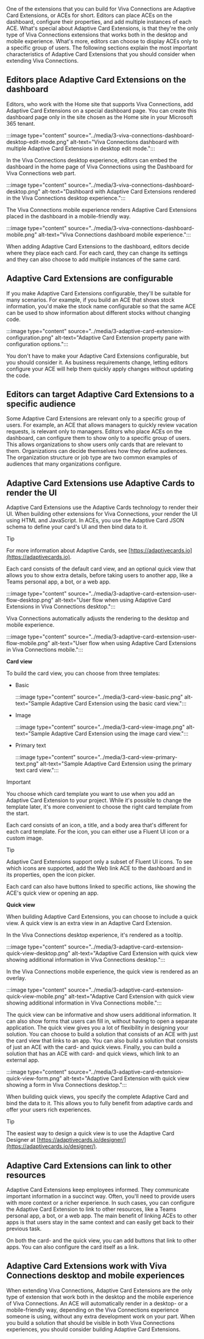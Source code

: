 One of the extensions that you can build for Viva Connections are Adaptive Card Extensions, or ACEs for short. Editors can place ACEs on the dashboard, configure their properties, and add multiple instances of each ACE. What's special about Adaptive Card Extensions, is that they're the only type of Viva Connections extensions that works both in the desktop and mobile experience. What's more, editors can choose to display ACEs only to a specific group of users. The following sections explain the most important characteristics of Adaptive Card Extensions that you should consider when extending Viva Connections.

## Editors place Adaptive Card Extensions on the dashboard

Editors, who work with the Home site that supports Viva Connections, add Adaptive Card Extensions on a special dashboard page. You can create this dashboard page only in the site chosen as the Home site in your Microsoft 365 tenant.

:::image type="content" source="../media/3-viva-connections-dashboard-desktop-edit-mode.png" alt-text="Viva Connections dashboard with multiple Adaptive Card Extensions in desktop edit mode.":::

In the Viva Connections desktop experience, editors can embed the dashboard in the home page of Viva Connections using the Dashboard for Viva Connections web part.

:::image type="content" source="../media/3-viva-connections-dashboard-desktop.png" alt-text="Dashboard with Adaptive Card Extensions rendered in the Viva Connections desktop experience.":::

The Viva Connections mobile experience renders Adaptive Card Extensions placed in the dashboard in a mobile-friendly way.

:::image type="content" source="../media/3-viva-connections-dashboard-mobile.png" alt-text="Viva Connections dashboard mobile experience.":::

When adding Adaptive Card Extensions to the dashboard, editors decide where they place each card. For each card, they can change its settings and they can also choose to add multiple instances of the same card.

## Adaptive Card Extensions are configurable

If you make Adaptive Card Extensions configurable, they'll be suitable for many scenarios. For example, if you build an ACE that shows stock information, you'd make the stock name configurable so that the same ACE can be used to show information about different stocks without changing code.

:::image type="content" source="../media/3-adaptive-card-extension-configuration.png" alt-text="Adaptive Card Extension property pane with configuration options.":::

You don't have to make your Adaptive Card Extensions configurable, but you should consider it. As business requirements change, letting editors configure your ACE will help them quickly apply changes without updating the code.

## Editors can target Adaptive Card Extensions to a specific audience

Some Adaptive Card Extensions are relevant only to a specific group of users. For example, an ACE that allows managers to quickly review vacation requests, is relevant only to managers. Editors who place ACEs on the dashboard, can configure them to show only to a specific group of users. This allows organizations to show users only cards that are relevant to them. Organizations can decide themselves how they define audiences. The organization structure or job type are two common examples of audiences that many organizations configure.

## Adaptive Card Extensions use Adaptive Cards to render the UI

Adaptive Card Extensions use the Adaptive Cards technology to render their UI. When building other extensions for Viva Connections, your render the UI using HTML and JavaScript. In ACEs, you use the Adaptive Card JSON schema to define your card's UI and then bind data to it.

> [!TIP]
> For more information about Adaptive Cards, see [https://adaptivecards.io](https://adaptivecards.io).

Each card consists of the default card view, and an optional quick view that allows you to show extra details, before taking users to another app, like a Teams personal app, a bot, or a web app.

:::image type="content" source="../media/3-adaptive-card-extension-user-flow-desktop.png" alt-text="User flow when using Adaptive Card Extensions in Viva Connections desktop.":::

Viva Connections automatically adjusts the rendering to the desktop and mobile experience.

:::image type="content" source="../media/3-adaptive-card-extension-user-flow-mobile.png" alt-text="User flow when using Adaptive Card Extensions in Viva Connections mobile.":::

**Card view**

To build the card view, you can choose from three templates:

- Basic

  :::image type="content" source="../media/3-card-view-basic.png" alt-text="Sample Adaptive Card Extension using the basic card view.":::
- Image

  :::image type="content" source="../media/3-card-view-image.png" alt-text="Sample Adaptive Card Extension using the image card view.":::
- Primary text

  :::image type="content" source="../media/3-card-view-primary-text.png" alt-text="Sample Adaptive Card Extension using the primary text card view.":::

> [!IMPORTANT]
> You choose which card template you want to use when you add an Adaptive Card Extension to your project. While it's possible to change the template later, it's more convenient to choose the right card template from the start.

Each card consists of an icon, a title, and a body area that's different for each card template. For the icon, you can either use a Fluent UI icon or a custom image.

> [!TIP]
> Adaptive Card Extensions support only a subset of Fluent UI icons. To see which icons are supported, add the Web link ACE to the dashboard and in its properties, open the icon picker.

Each card can also have buttons linked to specific actions, like showing the ACE's quick view or opening an app.

**Quick view**

When building Adaptive Card Extensions, you can choose to include a quick view. A quick view is an extra view in an Adaptive Card Extension.

In the Viva Connections desktop experience, it's rendered as a tooltip.

:::image type="content" source="../media/3-adaptive-card-extension-quick-view-desktop.png" alt-text="Adaptive Card Extension with quick view showing additional information in Viva Connections desktop.":::

In the Viva Connections mobile experience, the quick view is rendered as an overlay.

:::image type="content" source="../media/3-adaptive-card-extension-quick-view-mobile.png" alt-text="Adaptive Card Extension with quick view showing additional information in Viva Connections mobile.":::

The quick view can be informative and show users additional information. It can also show forms that users can fill in, without having to open a separate application. The quick view gives you a lot of flexibility in designing your solution. You can choose to build a solution that consists of an ACE with just the card view that links to an app. You can also build a solution that consists of just an ACE with the card- and quick views. Finally, you can build a solution that has an ACE with card- and quick views, which link to an external app.

:::image type="content" source="../media/3-adaptive-card-extension-quick-view-form.png" alt-text="Adaptive Card Extension with quick view showing a form in Viva Connections desktop.":::

When building quick views, you specify the complete Adaptive Card and bind the data to it. This allows you to fully benefit from adaptive cards and offer your users rich experiences.

> [!TIP]
> The easiest way to design a quick view is to use the Adaptive Card Designer at [https://adaptivecards.io/designer/](https://adaptivecards.io/designer/).

## Adaptive Card Extensions can link to other resources

Adaptive Card Extensions keep employees informed. They communicate important information in a succinct way. Often, you'll need to provide users with more context or a richer experience. In such cases, you can configure the Adaptive Card Extension to link to other resources, like a Teams personal app, a bot, or a web app. The main benefit of linking ACEs to other apps is that users stay in the same context and can easily get back to their previous task.

On both the card- and the quick view, you can add buttons that link to other apps. You can also configure the card itself as a link.

## Adaptive Card Extensions work with Viva Connections desktop and mobile experiences

When extending Viva Connections, Adaptive Card Extensions are the only type of extension that work both in the desktop and the mobile experience of Viva Connections. An ACE will automatically render in a desktop- or a mobile-friendly way, depending on the Viva Connections experience someone is using, without any extra development work on your part. When you build a solution that should be visible in both Viva Connections experiences, you should consider building Adaptive Card Extensions.
